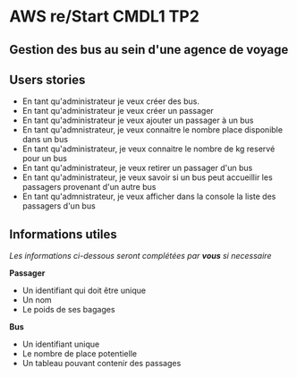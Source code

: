 # AWS re/Start CMDL1 TP2
## Gestion des bus au sein d'une agence de voyage


## Users stories
- En tant qu'administrateur je veux créer des bus. 
- En tant qu'administrateur je veux créer un passager
- En tant qu'administrateur je veux ajouter un passager à un bus
- En tant qu'admnistrateur, je veux connaitre le nombre place disponible dans un bus
- En tant qu'administrateur, je veux connaitre le nombre de kg reservé pour un bus
- En tant qu'administrateur, je veux retirer un passager d'un bus
- En tant qu'administrateur, je veux savoir si un bus peut accueillir les passagers provenant d'un autre bus
- En tant qu'admnistrateur, je veux afficher dans la console la liste des passagers d'un bus

## Informations utiles

*Les informations ci-dessous seront complétées par **vous** si necessaire*

**Passager**
- Un identifiant qui doit être unique
- Un nom
- Le poids de ses bagages

**Bus**
- Un identifiant unique
- Le nombre de place potentielle
- Un tableau pouvant contenir des passages

